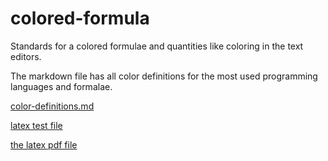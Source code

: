 # colored-formula
Standards for a colored formulae and quantities like coloring in the text editors.

The markdown file has all color definitions for the most used programming languages and formalae.

[color-definitions.md](color-definitions.md)

[latex test file](test-color_tex/test-color.md)

[the latex pdf file](test-color_tex/test-color.pdf)